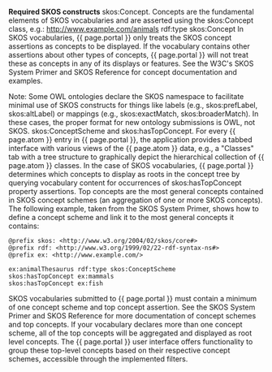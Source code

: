 **Required SKOS constructs**
skos:Concept. Concepts are the fundamental elements of SKOS vocabularies and are asserted using the skos:Concept class, e.g.: <http://www.example.com/animals> rdf:type skos:Concept
In SKOS vocabularies, {{ page.portal }} only treats the SKOS concept assertions as concepts to be displayed. If the vocabulary contains other assertions about other types of concepts, {{ page.portal }} will not treat these as concepts in any of its displays or features. See the W3C's SKOS System Primer and SKOS Reference for concept documentation and examples.

Note: Some OWL ontologies declare the SKOS namespace to facilitate minimal use of SKOS constructs for things like labels (e.g., skos:prefLabel, skos:altLabel) or mappings (e.g., skos:exactMatch, skos:broaderMatch). In these cases, the proper format for new ontology submissions is OWL, not SKOS.
skos:ConceptScheme and skos:hasTopConcept. For every {{ page.atom }} entry in {{ page.portal }}, the application provides a tabbed interface with various views of the {{ page.atom }} data, e.g., a "Classes" tab with a tree structure to graphically depict the hierarchical collection of {{ page.atom }} classes.
In the case of SKOS vocabularies, {{ page.portal }} determines which concepts to display as roots in the concept tree by querying vocabulary content for occurrences of skos:hasTopConcept property assertions. Top concepts are the most general concepts contained in SKOS concept schemes (an aggregation of one or more SKOS concepts).
The following example, taken from the SKOS System Primer, shows how to define a concept scheme and link it to the most general concepts it contains:

```
@prefix skos: <http://www.w3.org/2004/02/skos/core#> 
@prefix rdf: <http://www.w3.org/1999/02/22-rdf-syntax-ns#> 
@prefix ex: <http://www.example.com/>

ex:animalThesaurus rdf:type skos:ConceptScheme
skos:hasTopConcept ex:mammals
skos:hasTopConcept ex:fish
```

SKOS vocabularies submitted to {{ page.portal }} must contain a minimum of one concept scheme and top concept assertion. See the SKOS System Primer and SKOS Reference for more documentation of concept schemes and top concepts.
If your vocabulary declares more than one concept scheme, all of the top concepts will be aggregated and displayed as root level concepts. The {{ page.portal }} user interface offers functionality to group these top-level concepts based on their respective concept schemes, accessible through the implemented filters.
